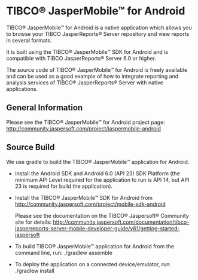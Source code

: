 TIBCO® JasperMobile™ for Android
========================

TIBCO® JasperMobile™ for Android is a native application which allows you to browse your TIBCO JasperReports® Server repository and view reports in several formats.

It is built using the TIBCO® JasperMobile™ SDK for Android and is compatible with TIBCO JasperReports® Server 6.0 or higher.

The source code of TIBCO® JasperMobile™ for Android is freely available and can be used as a good example of how to integrate reporting and analysis services of TIBCO® JasperReports® Server with native applications.

General Information
--------------------

Please see the TIBCO® JasperMobile™ for Android project page:
http://community.jaspersoft.com/project/jaspermobile-android

Source Build
--------------------

We use gradle to build the TIBCO® JasperMobile™ application for Android.

- Install the Android SDK and Android 6.0 (API 23) SDK Platform
  (the minimum API Level required for the application to run is API 14, but API 23 is required for build the application).

- Install the TIBCO® JasperMobile™ SDK for Android from
  http://community.jaspersoft.com/project/mobile-sdk-android

  Please see the documentation on the TIBCO® Jaspersoft® Community site for details:
  http://community.jaspersoft.com/documentation/tibco-jasperreports-server-mobile-developer-guide/v61/getting-started-jaspersoft

- To build TIBCO® JasperMobile™ application for Android from the command line, run:
  ./gradlew assemble

- To deploy the application on a connected device/emulator, run:
  ./gradlew install